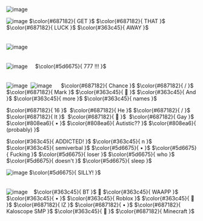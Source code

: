 ![image](https://github.com/user-attachments/assets/975dded9-6806-4449-a967-edf22799c843)


  ![image](https://github.com/user-attachments/assets/2e851667-b26c-42d8-8a0c-36f1cb83f4dc)   $\color{#687182}{ GET }$ $\color{#687182}{ THAT }$ $\color{#687182}{ LUCK }$ $\color{#363c45}{ AWAY }$
‎   
‎ 
‎ 
‎  
‎  
 ![image](https://github.com/user-attachments/assets/e34d0fa6-240a-4160-9e1b-e6140dc6181d)
‎  
‎  
‎  
![image](https://github.com/user-attachments/assets/dee28e6d-c91a-4467-bf23-113ed812f929) ‎ ‎ ‎ ‎  $\color{#5d6675}{ 777 !!! }$
‎  
‎  
‎  
![image](https://github.com/user-attachments/assets/58133326-f694-4b94-a707-b236d4dca8f8)   ‎  ![image](https://github.com/user-attachments/assets/17e8f8ab-39e5-41f5-8676-797960eced75)
‎  ‎ ‎ ‎ ‎  $\color{#687182}{ Chance }$ $\color{#687182}{ / }$ $\color{#687182}{ Mark }$ $\color{#363c45}{ 🎰 }$ $\color{#363c45}{ And }$ $\color{#363c45}{ more }$ $\color{#363c45}{ names }$

    
$\color{#687182}{ 16 }$  ‎  $\color{#687182}{ He }$  $\color{#687182}{ / }$ $\color{#687182}{ It }$   ‎  $\color{#687182}{ 🎰 }$  ‎  $\color{#687182}{ Gay }$ $\color{#808ea6}{ • }$ $\color{#808ea6}{ Autistic?? }$ $\color{#808ea6}{ (probably) }$

$\color{#363c45}{ ADDICTED! }$ $\color{#363c45}{ n }$ $\color{#363c45}{ semiverbal }$ $\color{#5d6675}{ • }$ $\color{#5d6675}{ Fucking }$ $\color{#5d6675}{ loser }$ $\color{#5d6675}{ who }$ $\color{#5d6675}{ doesn't }$ $\color{#5d6675}{ sleep }$

![image](https://github.com/user-attachments/assets/dee28e6d-c91a-4467-bf23-113ed812f929) $\color{#5d6675}{ SILLY! }$
‎  
‎  
‎  
![image](https://github.com/user-attachments/assets/58133326-f694-4b94-a707-b236d4dca8f8) ‎  ‎   ‎    $\color{#363c45}{ BT }$ 🎰 $\color{#363c45}{ WAAPP }$ $\color{#363c45}{ • }$ $\color{#363c45}{ Roblox }$ $\color{#363c45}{ 🎰 }$ $\color{#687182}{ IZ }$ $\color{#687182}{ • }$ $\color{#687182}{ Kaloscope SMP }$ $\color{#363c45}{ 🎰 }$ $\color{#687182}{ Minecraft }$
